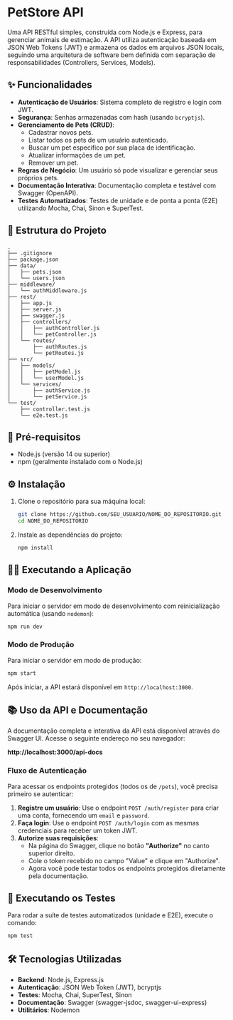 # PetStore API

Uma API RESTful simples, construída com Node.js e Express, para gerenciar animais de estimação. A API utiliza autenticação baseada em JSON Web Tokens (JWT) e armazena os dados em arquivos JSON locais, seguindo uma arquitetura de software bem definida com separação de responsabilidades (Controllers, Services, Models).

## ✨ Funcionalidades

-   **Autenticação de Usuários**: Sistema completo de registro e login com JWT.
-   **Segurança**: Senhas armazenadas com hash (usando `bcryptjs`).
-   **Gerenciamento de Pets (CRUD)**:
    -   Cadastrar novos pets.
    -   Listar todos os pets de um usuário autenticado.
    -   Buscar um pet específico por sua placa de identificação.
    -   Atualizar informações de um pet.
    -   Remover um pet.
-   **Regras de Negócio**: Um usuário só pode visualizar e gerenciar seus próprios pets.
-   **Documentação Interativa**: Documentação completa e testável com Swagger (OpenAPI).
-   **Testes Automatizados**: Testes de unidade e de ponta a ponta (E2E) utilizando Mocha, Chai, Sinon e SuperTest.

## 📂 Estrutura do Projeto

```
.
├── .gitignore
├── package.json
├── data/
│   ├── pets.json
│   └── users.json
├── middleware/
│   └── authMiddleware.js
├── rest/
│   ├── app.js
│   ├── server.js
│   ├── swagger.js
│   ├── controllers/
│   │   ├── authController.js
│   │   └── petController.js
│   └── routes/
│       ├── authRoutes.js
│       └── petRoutes.js
├── src/
│   ├── models/
│   │   ├── petModel.js
│   │   └── userModel.js
│   └── services/
│       ├── authService.js
│       └── petService.js
└── test/
    ├── controller.test.js
    └── e2e.test.js
```

## 🚀 Pré-requisitos

-   Node.js (versão 14 ou superior)
-   npm (geralmente instalado com o Node.js)

## ⚙️ Instalação

1.  Clone o repositório para sua máquina local:
    ```bash
    git clone https://github.com/SEU_USUARIO/NOME_DO_REPOSITORIO.git
    cd NOME_DO_REPOSITORIO
    ```

2.  Instale as dependências do projeto:
    ```bash
    npm install
    ```

## 🏃‍♀️ Executando a Aplicação

### Modo de Desenvolvimento

Para iniciar o servidor em modo de desenvolvimento com reinicialização automática (usando `nodemon`):

```bash
npm run dev
```

### Modo de Produção

Para iniciar o servidor em modo de produção:

```bash
npm start
```

Após iniciar, a API estará disponível em `http://localhost:3000`.

## 📚 Uso da API e Documentação

A documentação completa e interativa da API está disponível através do Swagger UI. Acesse o seguinte endereço no seu navegador:

**http://localhost:3000/api-docs**

### Fluxo de Autenticação

Para acessar os endpoints protegidos (todos os de `/pets`), você precisa primeiro se autenticar:

1.  **Registre um usuário**: Use o endpoint `POST /auth/register` para criar uma conta, fornecendo um `email` e `password`.
2.  **Faça login**: Use o endpoint `POST /auth/login` com as mesmas credenciais para receber um token JWT.
3.  **Autorize suas requisições**:
    -   Na página do Swagger, clique no botão **"Authorize"** no canto superior direito.
    -   Cole o token recebido no campo "Value" e clique em "Authorize".
    -   Agora você pode testar todos os endpoints protegidos diretamente pela documentação.

## 🧪 Executando os Testes

Para rodar a suíte de testes automatizados (unidade e E2E), execute o comando:

```bash
npm test
```

## 🛠️ Tecnologias Utilizadas

-   **Backend**: Node.js, Express.js
-   **Autenticação**: JSON Web Token (JWT), bcryptjs
-   **Testes**: Mocha, Chai, SuperTest, Sinon
-   **Documentação**: Swagger (swagger-jsdoc, swagger-ui-express)
-   **Utilitários**: Nodemon
